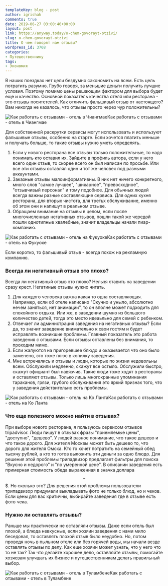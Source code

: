 ```yaml
---
templateKey: blog - post
author: igrishak
comments: true
date: 2019-06-27 03:00:46+00:00
layout: post
link: https://anyway.today/o-chem-govorayt-otzivi/
slug: o-chem-govorayt-otzivi
title: О чем говорят нам отзывы?
wordpress_id: 3708
categories:
- Путешественнику
tags:
- Экономия
---
```





В наших поездках нет цели бездумно сэкономить на всем. Есть цель потратить разумно. Грубо говоря, за меньшие деньги получить лучшие условия. Поэтому помимо цены решающим фактором для выбора будет еще и качество. Основной показатель качества отеля или ресторана - это отзывы поситетелей. Как отличить фальшивый отзыв от настоящего? Вам никогда не казалось, что отзывы просто через чур положительны?





![Как работать с отзывами - отель в Чиангмае](https://anyway.today/wp-content/uploads/2019/06/WhatsApp-Image-2019-06-19-at-12.42.30-1-1024x768.jpeg)Как работать с отзывами - отель в Чиангмае





Для собственной раскрутки сервисы могут использовать и используют фальшивые отзывы, особенно на старте. Если хочется платить меньше и получать больше, то такие отзывы нужно уметь определять.  







  1. Если у нового ресторана все отзывы только положительные, то надо понимать кто оставил их. Зайдите в профиль автора, если у него всего один отзыв, то скорее всего он был написан по просьбе. Или все эти отзывы оставлял один и тот же человек под разными аккаунтами. 
  2. Заказные отзывы малоинформативны. В них нет ничего конкретного, много слов "самое лучшее", "шикарное", "превосходное", "отзывчивый персонал" и тому подобное. Для обычных людей всегда важны разные составляющие сервиса. Для одних кухня ресторана, для вторых чистота, для третьх обслуживание, именно об этом они и напишут в реальном отзыве.
  3. Обращаем внимание на отзывы в целом, если после многочисленных негативных отзывов, пошли такой же чередой пошли однотипные хвалебные, значит владельцы начали пиар-компанию. 




![Как работать с отзывами - отель на Фукуоке](https://anyway.today/wp-content/uploads/2019/06/WhatsApp-Image-2019-06-19-at-12.42.46-1024x682.jpeg)Как работать с отзывами - отель на Фукуоке





Если коротко, то фальшивый отзыв - всегда похож на рекламную компанию.







### Всегда ли негативный отзыв это плохо?







Всегда ли негативный отзыв это плохо? Нельзя ставить на заведении сразу крест. Негатиные отзывы нужно читать.







  1. Для каждого человека важна какая то одна составляющая. Например, если об отеле написано "Скучно и уныло, абсолютно нечем заняться, нет анимации", то он вполне может подходить для спокойного отдыха. Или же, в заведении шумно из большого количество детей, тогда это место идеаьльно для семей с ребенком.
  2. Отвечает ли администрация заведения на негативнык отзывы? Если да, то значит заведение внимательно к свои гостям и будет исправлять возникшие проблемы. Главный показатель это работа заведения с отзывами. Если отзывы оставлены без внимания, то проходим мимо.
  3. Если жалуются на пригоревшее блюдо и оказывается что оно было заменено, это тоже плюс в копилку заведения.
  4. Мне встречались и отзывы и люди, которые по жизни недовольны всем. Обслужили медленно, скажут все остыло. Обслужили быстро, скажут официант был навязчив. Такие люди тоже ходят в рестораны и оставляют отзывы. Только лишь многокранные упоминания тараканов, грязи, грубого обслуживания это яркий признак того, что у заведения действительно есть проблемы.




![Как работать с отзывами - отель на Ко Ланта](https://anyway.today/wp-content/uploads/2019/06/WhatsApp-Image-2019-06-19-at-12.42.53-1024x768.jpeg)Как работать с отзывами - отель на Ко Ланта





### Что еще полезного можно найти в отзывах?







При выборе нового ресторана, я пользуюсь сервисом отзывов tripadvisor. Люди пишут в отзывах фразы "приемлемые цены", "доступно", "дешево". У людей разное понимание, что такое дешево и что такое дорого. Для жителя Москвы может быть дешево то, что дорого для жителя Омска. Кто то хочет потратить на семейный обед тысячу рублей, а кто то готов выложить эти деньги за одно блюдо. Для решения этой проблемы трипадвизор предлагает фильтры для поиска "Вкусно и недорого" и "по умеренной цене". В описании заведения есть примерная стоимость обеда выраженная в значка доллара $$-$$$. Но сколько это? Для решения этой проблемы пользователи трипадвизор придумали выкладывать фото не только блюд, но и чеков. Если цены для вас критичны, выбирайте заведения где в отзыве есть фото чека.







### Нужно ли оставлять отзывы?







Раньше мы практически не оставляли отзывы. Даже если отель был плохой, а блюда невкусные, если хозяин заведения с нами мило беседовал, то оставлять плохой отзыв было неудобно. Но, потом проведя ночь в пыльном отеле или без горячей воды, мы начали везде оставлять отзывы по  делу. Как еще хозяин может узнать, что у него что то не так? Так что делайте хорошее дело, оставляйте отзывы, помогайте хозяевам улучшать их бизнес и путешественникам делать правильный выбор.





![Как работать с отзывами - отель в Туламбене](https://anyway.today/wp-content/uploads/2019/06/WhatsApp-Image-2019-06-19-at-12.42.52-1024x682.jpeg)Как работать с отзывами - отель в Туламбене

